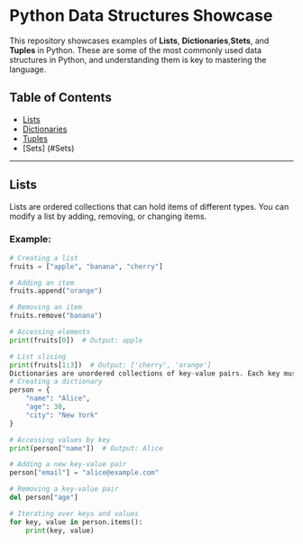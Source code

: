 # Python Data Structures Showcase

This repository showcases examples of **Lists**, **Dictionaries**,**Stets**, and **Tuples** in Python. These are some of the most commonly used data structures in Python, and understanding them is key to mastering the language.

## Table of Contents
- [Lists](#lists)
- [Dictionaries](#dictionaries)
- [Tuples](#tuples)
- [Sets] (#Sets)

---

## Lists

Lists are ordered collections that can hold items of different types. You can modify a list by adding, removing, or changing items.

### Example:
```python
# Creating a list
fruits = ["apple", "banana", "cherry"]

# Adding an item
fruits.append("orange")

# Removing an item
fruits.remove("banana")

# Accessing elements
print(fruits[0])  # Output: apple

# List slicing
print(fruits[1:3])  # Output: ['cherry', 'orange']
Dictionaries are unordered collections of key-value pairs. Each key must be unique, and you can access values via their keys.
# Creating a dictionary
person = {
    "name": "Alice",
    "age": 30,
    "city": "New York"
}

# Accessing values by key
print(person["name"])  # Output: Alice

# Adding a new key-value pair
person["email"] = "alice@example.com"

# Removing a key-value pair
del person["age"]

# Iterating over keys and values
for key, value in person.items():
    print(key, value)

